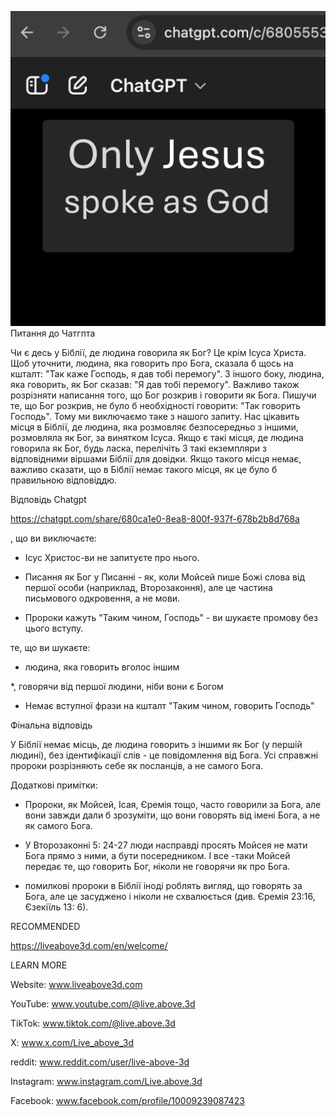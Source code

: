 ![Video cover image](../cover.jpeg)
Питання до Чатгпта

Чи є десь у Біблії, де людина говорила як Бог? Це крім Ісуса Христа. Щоб уточнити, людина, яка говорить про Бога, сказала б щось на кшталт: "Так каже Господь, я дав тобі перемогу". З іншого боку, людина, яка говорить, як Бог сказав: "Я дав тобі перемогу". Важливо також розрізняти написання того, що Бог розкрив і говорити як Бога. Пишучи те, що Бог розкрив, не було б необхідності говорити: "Так говорить Господь". Тому ми виключаємо таке з нашого запиту. Нас цікавить місця в Біблії, де людина, яка розмовляє безпосередньо з іншими, розмовляла як Бог, за винятком Ісуса. Якщо є такі місця, де людина говорила як Бог, будь ласка, перелічіть 3 такі екземпляри з відповідними віршами Біблії для довідки. Якщо такого місця немає, важливо сказати, що в Біблії немає такого місця, як це було б правильною відповіддю.

Відповідь Chatgpt

https://chatgpt.com/share/680ca1e0-8ea8-800f-937f-678b2b8d768a

, що ви виключаєте:

* Ісус Христос-ви не запитуєте про нього.

* Писання як Бог у Писанні - як, коли Мойсей пише Божі слова від першої особи (наприклад, Второзаконня), але це частина письмового одкровення, а не мови.

* Пророки кажуть "Таким чином, Господь" - ви шукаєте промову без цього вступу.

те, що ви шукаєте:

* людина, яка говорить вголос іншим

*, говорячи від першої людини, ніби вони є Богом

* Немає вступної фрази на кшталт "Таким чином, говорить Господь"

Фінальна відповідь

У Біблії немає місць, де людина говорить з іншими як Бог (у першій людині), без ідентифікації слів - це повідомлення від Бога. Усі справжні пророки розрізняють себе як посланців, а не самого Бога.

Додаткові примітки:

* Пророки, як Мойсей, Ісая, Єремія тощо, часто говорили за Бога, але вони завжди дали б зрозуміти, що вони говорять від імені Бога, а не як самого Бога.

* У Второзаконні 5: 24-27 люди насправді просять Мойсея не мати Бога прямо з ними, а бути посередником. І все -таки Мойсей передає те, що говорить Бог, ніколи не говорячи як про Бога.

* помилкові пророки в Біблії іноді роблять вигляд, що говорять за Бога, але це засуджено і ніколи не схвалюється (див. Єремія 23:16, Єзекіїль 13: 6).


RECOMMENDED

https://liveabove3d.com/en/welcome/


LEARN MORE

Website: www.liveabove3d.com

YouTube: www.youtube.com/@live.above.3d

TikTok: www.tiktok.com/@live.above.3d

X: www.x.com/Live_above_3d

reddit: www.reddit.com/user/live-above-3d

Instagram: www.instagram.com/Live.above.3d

Facebook: www.facebook.com/profile/10009239087423